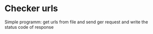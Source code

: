 # Checker urls

Simple programm: get urls from file and send ger request and write the status code of response
